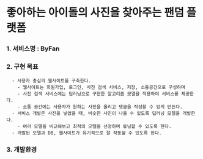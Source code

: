 # 좋아하는 아이돌의 사진을 찾아주는 팬덤 플랫폼 
  
### 1. 서비스명 : ByFan
### 2. 구현 목표
      - 사용자 중심의 웹사이트를 구축한다.
        - 웹사이트는 회원가입, 로그인, 사진 검색 서비스, 저장, 소통공간으로 구성하며
        - 사진 검색 서비스에는 딥러닝으로 구현한 알고리즘 모델을 적용하여 서비스를 제공한다.
        - 소통 공간에는 사용자가 원하는 사진을 올리고 댓글을 작성할 수 있게 만든다.
      - 서비스 개발은 사진을 넣었을 때, 비슷한 사진이 나올 수 있도록 딥러닝 모델을 개발한다.
        - 여러 모델을 비교해보고 최적의 모델을 선정하며 튜닝할 수 있도록 한다.
      - 개발된 모델과 DB, 웹사이트가 유기적으로 잘 작동할 수 있도록 한다.
### 3. 개발환경

